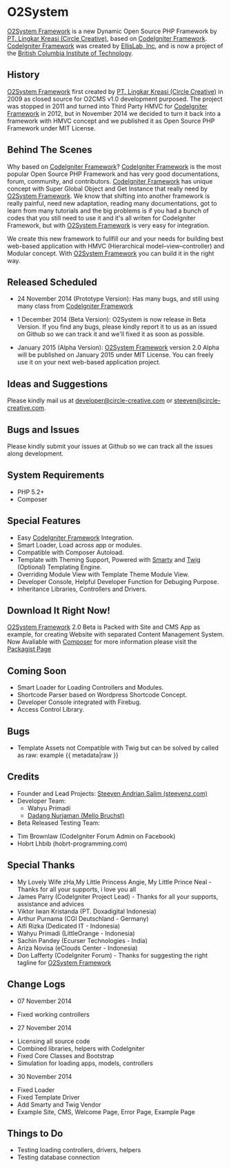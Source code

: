 O2System
========

[O2System Framework][2] is a new Dynamic Open Source PHP Framework by [PT. Lingkar Kreasi (Circle Creative)][1], based on [CodeIgniter Framework][3]. [CodeIgniter Framework][3] was created by [EllisLab, Inc][4], and is now a project of the [British Columbia Institute of Technology][5].

History
-------
[O2System Framework][2] first created by [PT. Lingkar Kreasi (Circle Creative)][1] in 2009 as closed source for O2CMS v1.0 development purposed. 
The project was stopped in 2011 and turned into Third Party HMVC for [CodeIgniter Framework][3] in 2012, but in November 2014 we decided to turn it back into a framework with HMVC concept and we published it as Open Source PHP Framework under MIT License.

Behind The Scenes
-----------------
Why based on [CodeIgniter Framework][3]?
[CodeIgniter Framework][3] is the most popular Open Source PHP Framework and has very good documentations, forum, community, and contributors. [CodeIgniter Framework][3] has unique concept with Super Global Object and Get Instance that really need by [O2System Framework][2].
We know that shifting into another framework is really painful, need new adaptation, reading many documentations, got to learn from many tutorials and the big problems is if you had a bunch of codes that you still need to use it and it's all writen for CodeIgniter Framework, but with [O2System Framework][2] is very easy for integration.

We create this new framework to fullfill our and your needs for building best web-based application with HMVC (Hierarchical model–view–controller) and Modular concept. With [O2System Framework][2] you can build it in the right way.

Released Scheduled
------------------
* 24 November 2014 (Prototype Version):
  Has many bugs, and still using many class from [CodeIgniter Framework][3]

* 1 December 2014 (Beta Version):
  O2System is now release in Beta Version. If you find any bugs, please kindly report it to us as an issued on Github so we can track it and we'll fixed it as soon as possible.

* January 2015 (Alpha Version):
  [O2System Framework][2]  version 2.0 Alpha will be published on January 2015 under MIT License. You can freely use it on your next web-based application project.

Ideas and Suggestions
---------------------
Please kindly mail us at [developer@circle-creative.com][6] or [steeven@circle-creative.com][7].

Bugs and Issues
---------------
Please kindly submit your issues at Github so we can track all the issues along development.

System Requirements
-------------------
- PHP 5.2+
- Composer

Special Features
----------------
- Easy [CodeIgniter Framework][3] Integration.
- Smart Loader, Load across app or modules.
- Compatible with Composer Autoload.
- Template with Theming Support, Powered with [Smarty][9] and [Twig][10] (Optional) Templating Engine.
- Overriding Module View with Template Theme Module View.
- Developer Console, Helpful Developer Function for Debuging Purpose.
- Inheritance Libraries, Controllers and Drivers.

Download It Right Now!
----------------------
[O2System Framework][2] 2.0 Beta is Packed with Site and CMS App as example, for creating Website with separated Content Management System.
Now Avaliable with [Composer][11] for more information please visit the [Packagist Page][12]

Coming Soon
-----------
- Smart Loader for Loading Controllers and Modules.
- Shortcode Parser based on Wordpress Shortcode Concept.
- Developer Console integrated with Firebug.
- Access Control Library.

Bugs
----
- Template Assets not Compatible with Twig but can be solved by called as raw: example {{ metadata|raw }}

Credits
-------
* Founder and Lead Projects: [Steeven Andrian Salim (steevenz.com)][8]
* Developer Team:
  - Wahyu Primadi
  - [Dadang Nurjaman (Mello Bruchst)][13]
* Beta Released Testing Team:
 - Tim Brownlaw (CodeIgniter Forum Admin on Facebook)
 - Hobrt Lhbib (hobrt-programming.com)

Special Thanks
--------------
* My Lovely Wife zHa,My Little Princess Angie, My Little Prince Neal - Thanks for all your supports, i love you all
* James Parry (CodeIgniter Project Lead) - Thanks for all your supports, assistance and advices
* Viktor Iwan Kristanda (PT. Doxadigital Indonesia)
* Arthur Purnama (CGI Deutschland - Germany)
* Alfi Rizka (Dedicated IT - Indonesia)
* Wahyu Primadi (LittleOrange - Indonesia)
* Sachin Pandey (Ecurser Technologies - India)
* Ariza Novisa (eClouds Center - Indonesia)
* Don Lafferty (CodeIgniter Forum) - Thanks for suggesting the right tagline for [O2System Framework][2]

Change Logs
-----------
* 07 November 2014
 - Fixed working controllers
* 27 November 2014
 - Licensing all source code
 - Combined libraries, helpers with CodeIgniter
 - Fixed Core Classes and Bootstrap
 - Simulation for loading apps, models, controllers
* 30 November 2014
 - Fixed Loader
 - Fixed Template Driver
 - Add Smarty and Twig Vendor
 - Example Site, CMS, Welcome Page, Error Page, Example Page

Things to Do
------------
- Testing loading controllers, drivers, helpers
- Testing database connection

[1]: http://www.circle-creative.com
[2]: http://www.circle-creative.com/products/o2system
[3]: http://www.codeigniter.com
[4]: http://www.ellislab.com
[5]: http://www.bcit.ca/cas/computing/
[6]: mailto:developer@circle-creative.com
[7]: mailto:steeven@circle-creative.com
[8]: http://cv.steevenz.com
[9]: http://www.smarty.net/
[10]: http://twig.sensiolabs.org/
[11]: https://getcomposer.org
[12]: https://packagist.org/packages/o2system/o2system
[13]: http://jawaxa.com
